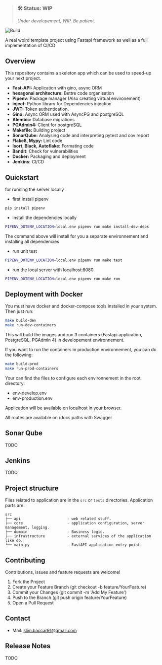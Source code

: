 > ### 🛠 Status: WIP
>
> *Under developement, WIP. Be patient.*

![Build](https://github.com/slimovich/fastapi-gino-postgresql-template/workflows/Build/badge.svg)

A real wolrd template project using Fastapi framework as well as a full implementation of CI/CD

Overview
----------
This repository contains a skeleton app which can be used to speed-up your next project.

- **Fast-API:** Application with gino, async ORM
- **hexagonal architecture:** Bettre code organisation
- **Pipenv:** Package manager (Also creating virtual environement)
- **inject:** Python library for Dependencies injection
- **JWT:** Token authentication.
- **Gino:** Async ORM used with AsyncPG and postgreSQL
- **Alembic:** Database migrations
- **PGAdmin4:** Client for postgreSQL
- **Makefile:** Building project
- **SonarQube:** Analysing code and interpreting pytest and cov report
- **Flake8, Mypy:** Lint code
- **Isort, Black, Autoflake:** Formating code
- **Bandit:** Check for vulnerabilities   
- **Docker:** Packaging and deployment
- **Jenkins:** CI/CD

Quickstart
----------
for running the server locally
- first install pipenv
```bash
pip install pipenv
```
- install the dependencies locally
```bash
PIPENV_DOTENV_LOCATION=local.env pipenv run make install-dev-deps
```
The command above will install for you a separate environnement and installing all dependencies
- run unit test
```bash
PIPENV_DOTENV_LOCATION=local.env pipenv run make test
```
- run the local server with localhost:8080
```bash
PIPENV_DOTENV_LOCATION=local.env pipenv run make run
```

Deployment with Docker
----------------------
You must have docker and docker-compose tools installed in your system. Then just run:

```bash
make build-dev
make run-dev-containers
```

This will build the images and run 3 containers (Fastapi application, PostgreSQL, PGAdmin 4) in developement environnement.

If you want to run the containers in production environnement, you can do the following:

```bash
make build-prod
make run-prod-containers
```

Your can find the files to configure each environnement in the root directory:
- env-develop.env
- env-production.env

Application will be available on localhost in your browser.

All routes are available on /docs paths with Swagger

Sonar Qube
----------------------
TODO

Jenkins
----------------------
TODO


Project structure
-----------------

Files related to application are in the ``src`` or ``tests`` directories.
Application parts are:

    src
    ├── api                     - web related stuff.
    ├── core                    - application configuration, server management, logging.
    ├── domain                  - Business logic.
    ├── infrastructure          - external services of the application like db.
    └── main.py                 - FastAPI application entry point.

Contributing
-------------
Contributions, issues and feature requests are welcome!

1. Fork the Project
2. Create your Feature Branch (git checkout -b feature/YourFeature)
3. Commit your Changes (git commit -m 'Add My Feature')
4. Push to the Branch (git push origin feature/YourFeature)
5. Open a Pull Request

Contact
-----------------
* Mail: slim.baccar91@gmail.com

Release Notes
-----------------
TODO